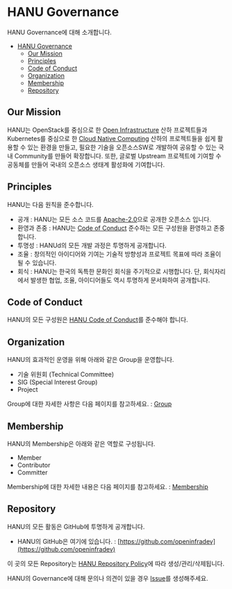 # HANU Governance

HANU Governance에 대해 소개합니다. 

- [HANU Governance](#hanu-governance)
  - [Our Mission](#our-mission)
  - [Principles](#principles)
  - [Code of Conduct](#code-of-conduct)
  - [Organization](#organization)
  - [Membership](#membership)
  - [Repository](#repository)


## Our Mission 
HANU는 OpenStack를 중심으로 한 [Open Infrastructure](https://openinfra.dev/projects/) 산하 프로젝트들과 Kubernetes를 중심으로 한 [Cloud Native Computing](https://www.cncf.io/) 산하의 프로젝트들을 쉽게 활용할 수 있는 환경을 만들고, 필요한 기술을 오픈소스SW로 개발하여 공유할 수 있는 국내 Community를 만들어 확장합니다. 또한, 글로벌 Upstream 프로젝트에 기여할 수 공동체를 만들어 국내의 오픈소스 생태계 활성화에 기여합니다.


## Principles

HANU는 다음 원칙을 준수합니다.

* 공개 : HANU는 모든 소스 코드를 [Apache-2.0](https://spdx.org/licenses/Apache-2.0.html)으로 공개한 오픈소스 입니다. 
* 환영과 존중 : HANU는 [Code of Conduct](#code-of-conduct) 준수하는 모든 구성원을 환영하고 존중합니다. 
* 투명성 : HANUd의 모든 개발 과정은 투명하게 공개합니다. 
* 조율 : 창의적인 아이디어와 기여는 기술적 방향성과 프로젝트 목표에 따라 조율이 될 수 있습니다.
* 회식 : HANU는 한국의 독특한 문화인 회식을 주기적으로 시행합니다. 단, 회식자리에서 발생한 협업, 조율, 아이디어들도 역시 투명하게 문서화하여 공개합니다. 

## Code of Conduct

HANU의 모든 구성원은 [HANU Code of Conduct](../code-of-conduct.md)를 준수해야 합니다. 


## Organization

HANU의 효과적인 운영을 위해 아래와 같은 Group을 운영합니다. 

* 기술 위원회 (Technical Committee)
* SIG (Special Interest Group)
* Project

Group에 대한 자세한 사항은 다음 페이지를 참고하세요. : [Group](./group.md)


## Membership

HANU의 Membership은 아래와 같은 역할로 구성됩니다. 

* Member
* Contributor
* Committer

Membership에 대한 자세한 내용은 다음 페이지를 참고하세요. : [Membership](./membership.md)


## Repository 

HANU의 모든 활동은 GitHub에 투명하게 공개합니다. 

* HANU의 GitHub은 여기에 있습니다. : [https://github.com/openinfradev](https://github.com/openinfradev)

이 곳의 모든 Repository는 [HANU Repository Policy](./repository.md)에 따라 생성/관리/삭제됩니다. 


HANU의 Governance에 대해 문의나 의견이 있을 경우 [Issue](https://github.com/openinfradev/community/issues/new)를 생성해주세요. 
